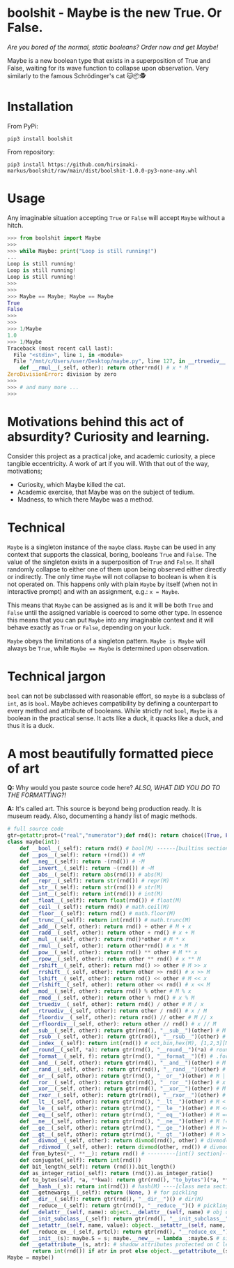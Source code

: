 # boolshit - Maybe is the new True. Or False.

_Are you bored of the normal, static booleans? Order now and get Maybe!_

 Maybe is a new boolean type that exists in a superposition of True and False, waiting for its wave function to collapse upon observation. Very similarly to the famous Schrödinger's cat 🐱📦🕵️

# Installation
From PyPi:
```shell
pip3 install boolshit
```
From repository:
```shell
pip3 install https://github.com/hirsimaki-markus/boolshit/raw/main/dist/boolshit-1.0.0-py3-none-any.whl
```

# Usage

Any imaginable situation accepting `True` or `False` will accept `Maybe` without a hitch.

```Python
>>> from boolshit import Maybe
>>>
>>> while Maybe: print("Loop is still running!")
...
Loop is still running!
Loop is still running!
Loop is still running!
>>>
>>>
>>> Maybe == Maybe; Maybe == Maybe
True
False
>>>
>>>
>>> 1/Maybe
1.0
>>> 1/Maybe
Traceback (most recent call last):
  File "<stdin>", line 1, in <module>
  File "/mnt/c/Users/user/Desktop/maybe.py", line 127, in __rtruediv__
    def __rmul__(_self, other): return other*rnd() # x * M
ZeroDivisionError: division by zero
>>>
>>> # and many more ...
>>>
```

# Motivations behind this act of absurdity? Curiosity and learning.

Consider this project as a practical joke, and academic curiosity, a piece tangible eccentricity. A work of art if you will. With that out of the way, motivations;

* Curiosity, which Maybe killed the cat.
* Academic exercise, that Maybe was on the subject of tedium.
* Madness, to which there Maybe was a method.

# Technical

`Maybe` is a singleton instance of the `maybe` class. `Maybe` can be used in any
context that supports the classical, boring, booleans `True` and `False`.
The value of the singleton exists in a superposition of `True` and `False`.
It shall randomly collapse to either one of them upon being observed either
directly or indirectly. The only time `Maybe` will not collapse to boolean
is when it is not operated on. This happens only with plain `Maybe` by
itself (when not in interactive prompt) and with an assignment, e.g.: `x = Maybe`.

This means that `Maybe` can be assigned as is and it will be both `True` and
`False` until the assigned variable is coerced to some other type. In
essence this means that you can put `Maybe` into any imaginable context
and it will behave exactly as `True` or `False`, depending on your luck.

`Maybe` obeys the limitations of a singleton pattern. `Maybe is Maybe` will
always be `True`, while `Maybe == Maybe` is determined upon observation.

# Technical jargon

`bool` can not be subclassed with reasonable effort, so
`maybe` is a subclass of `int`, as is `bool`. Maybe achieves compatibility by
defining a counterpart to every method and attribute of booleans. While
strictly not `bool`, `Maybe` is a boolean in
the practical sense. It acts like a duck, it quacks like a duck, and thus it
is a duck.

# A most beautifully formatted piece of art

**Q:** Why would you paste source code here? _ALSO, WHAT DID YOU DO TO THE FORMATTING?!_

**A:** It's called art. This source is beyond being production ready. It is museum ready.
Also, documenting a handy list of magic methods.

```Python
# full source code
gtr=getattr;prot=("real","numerator");def rnd(): return choice((True, False))
class maybe(int):
    def __bool__(_self): return rnd() # bool(M) ------[builtins section]------
    def __pos__(_self): return +(rnd()) # +M
    def __neg__(_self): return -(rnd()) # -M
    def __invert__(_self): return ~(rnd()) # ~M
    def __abs__(_self): return abs(rnd()) # abs(M)
    def __repr__(_self): return str(rnd()) # repr(M)
    def __str__(_self): return str(rnd()) # str(M)
    def __int__(_self): return int(rnd()) # int(M)
    def __float__(_self): return float(rnd()) # float(M)
    def __ceil__(_self): return rnd() # math.ceil(M)
    def __floor__(_self): return rnd() # math.floor(M)
    def __trunc__(_self): return int(rnd()) # math.trunc(M)
    def __add__(_self, other): return rnd() + other # M + x
    def __radd__(_self, other): return other + rnd() # x + M
    def __mul__(_self, other): return rnd()*other # M * x
    def __rmul__(_self, other): return other*rnd() # x * M
    def __pow__(_self, other): return rnd() ** other # M ** x
    def __rpow__(_self, other): return other ** rnd() # x ** M
    def __rshift__(_self, other): return rnd() >> other # M >> x
    def __rrshift__(_self, other): return other >> rnd() # x >> M
    def __lshift__(_self, other): return rnd() << other # M << x
    def __rlshift__(_self, other): return other << rnd() # x << M
    def __mod__(_self, other): return rnd() % other # M % x
    def __rmod__(_self, other): return other % rnd() # x % M
    def __truediv__(_self, other): return rnd() / other # M / x
    def __rtruediv__(_self, other): return other / rnd() # x / M
    def __floordiv__(_self, other): return rnd() // other # M // x
    def __rfloordiv__(_self, other): return other // rnd() # x // M
    def __sub__(_self, other): return gtr(rnd(), "__sub__")(other) # M - x
    def __rsub__(_self, other): return gtr(rnd(), "__rsub__")(other) # x - M
    def __index__(_self): return int(rnd()) # oct,bin,hex(M), [1,2,3][M]
    def __round__(_self, *a): return gtr(rnd(), "__round__")(*a) # round(M)
    def __format__(_self, f): return gtr(rnd(), "__format__")(f) # .format
    def __and__(_self, other): return gtr(rnd(), "__and__")(other) # M & x
    def __rand__(_self, other): return gtr(rnd(), "__rand__")(other) # x & M
    def __or__(_self, other): return gtr(rnd(), "__or__")(other) # M | x
    def __ror__(_self, other): return gtr(rnd(), "__ror__")(other) # x | M
    def __xor__(_self, other): return gtr(rnd(), "__xor__")(other) # M ^ x
    def __rxor__(_self, other): return gtr(rnd(), "__rxor__")(other) # x ^ M
    def __lt__(_self, other): return gtr(rnd(), "__lt__")(other) # M < x
    def __le__(_self, other): return gtr(rnd(), "__le__")(other) # M <= x
    def __eq__(_self, other): return gtr(rnd(), "__eq__")(other) # M == x
    def __ne__(_self, other): return gtr(rnd(), "__ne__")(other) # M != x
    def __ge__(_self, other): return gtr(rnd(), "__ge__")(other) # M >= x
    def __gt__(_self, other): return gtr(rnd(), "__gt__")(other) # M > x
    def __divmod__(_self, other): return divmod(rnd(), other) # divmod(M, x)
    def __rdivmod__(_self, other): return divmod(other, rnd()) # divmod(x, M)
    def from_bytes(*_, **__): return rnd() # ---------[int() section]---------
    def conjugate(_self): return int(rnd())
    def bit_length(_self): return (rnd()).bit_length()
    def as_integer_ratio(_self): return (rnd()).as_integer_ratio()
    def to_bytes(self, *a, **kwa): return gtr(rnd(), "to_bytes")(*a, **kwa)
    def __hash__(_s): return int(rnd()) # hash(M) ----[class meta section]----
    def __getnewargs__(_self): return (None, ) # for pickling
    def __dir__(_self): return gtr(rnd(), "__dir__")() # dir(M)
    def __reduce__(_self): return gtr(rnd(), "__reduce__")() # pickling
    def __delattr__(self, name): object.__delattr__(self, name) # obj del
    def __init_subclass__(_self): return gtr(rnd(), "__init_subclass__")()
    def __setattr__(self, name, value): object.__setattr__(self, name, value)
    def __reduce_ex__(_self, prtcl): return gtr(rnd(), "__reduce_ex__")(prtcl)
    def __init__(s): maybe.S = s; maybe.__new__ = lambda _:maybe.S # singleton
    def __getattribute__(s, atr): # shadow attributes protected on C level
        return int(rnd()) if atr in prot else object.__getattribute__(s, atr)
Maybe = maybe()
```

